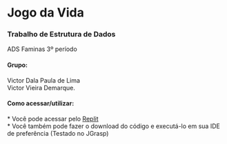 # Jogo da Vida
<h3>Trabalho de Estrutura de Dados</h3>
ADS Faminas 3º período

<h4>Grupo:</h4>
Victor Dala Paula de Lima<br/>
Victor Vieira Demarque.

<h4>Como acessar/utilizar:</h4>
* Você pode acessar pelo <a href="https://replit.com/@VictorLima31/Jogo-da-vida-de-John-Horton-Conway?v=1">Replit</a><br/>
* Você também pode fazer o download do código e executá-lo em sua IDE de preferência (Testado no JGrasp)
